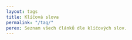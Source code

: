 ```yaml
---
layout: tags
title: Klíčová slova
permalink: "/tag/"
perex: Seznam všech článků dle klíčových slov.
---
```

